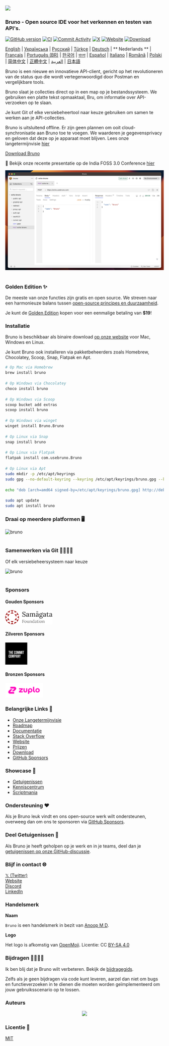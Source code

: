 <br />
<img src="../../assets/images/logo-transparent.png" width="80"/>

### Bruno - Open source IDE voor het verkennen en testen van API's.

[![GitHub version](https://badge.fury.io/gh/usebruno%2Fbruno.svg)](https://badge.fury.io/gh/usebruno%bruno)
[![CI](https://github.com/usebruno/bruno/actions/workflows/tests.yml/badge.svg?branch=main)](https://github.com/usebruno/bruno/actions/workflows/tests.yml)
[![Commit Activity](https://img.shields.io/github/commit-activity/m/usebruno/bruno)](https://github.com/usebruno/bruno/pulse)
[![X](https://img.shields.io/twitter/follow/use_bruno?style=social&logo=x)](https://twitter.com/use_bruno)
[![Website](https://img.shields.io/badge/Website-Visit-blue)](https://www.usebruno.com)
[![Download](https://img.shields.io/badge/Download-Latest-brightgreen)](https://www.usebruno.com/downloads)

[English](../../readme.md) | [Українська](docs/readme/readme_ua.md) | [Русский](docs/readme/readme_ru.md) | [Türkçe](docs/readme/readme_tr.md) | [Deutsch](docs/readme/readme_de.md) | ** Nederlands ** | [Français](docs/readme/readme_fr.md) | [Português (BR)](docs/readme/readme_pt_br.md) | [한국어](docs/readme/readme_kr.md) | [বাংলা](docs/readme/readme_bn.md) | [Español](docs/readme/readme_es.md) | [Italiano](docs/readme/readme_it.md) | [Română](docs/readme/readme_ro.md) | [Polski](docs/readme/readme_pl.md) | [简体中文](docs/readme/readme_cn.md) | [正體中文](docs/readme/readme_zhtw.md) | [العربية](docs/readme/readme_ar.md) | [日本語](docs/readme/readme_ja.md)

Bruno is een nieuwe en innovatieve API-client, gericht op het revolutioneren van de status quo die wordt vertegenwoordigd door Postman en vergelijkbare tools.

Bruno slaat je collecties direct op in een map op je bestandssysteem. We gebruiken een platte tekst opmaaktaal, Bru, om informatie over API-verzoeken op te slaan.

Je kunt Git of elke versiebeheertool naar keuze gebruiken om samen te werken aan je API-collecties.

Bruno is uitsluitend offline. Er zijn geen plannen om ooit cloud-synchronisatie aan Bruno toe te voegen. We waarderen je gegevensprivacy en geloven dat deze op je apparaat moet blijven. Lees onze langetermijnvisie [hier](https://github.com/usebruno/bruno/discussions/269)

[Download Bruno](https://www.usebruno.com/downloads)

📢 Bekijk onze recente presentatie op de India FOSS 3.0 Conference [hier](https://www.youtube.com/watch?v=7bSMFpbcPiY)

![bruno](/assets/images/landing-2.png) <br /><br />

### Golden Edition ✨

De meeste van onze functies zijn gratis en open source.
We streven naar een harmonieuze balans tussen [open-source principes en duurzaamheid](https://github.com/usebruno/bruno/discussions/269).

Je kunt de [Golden Edition](https://www.usebruno.com/pricing) kopen voor een eenmalige betaling van **$19**! <br/>

### Installatie

Bruno is beschikbaar als binaire download [op onze website](https://www.usebruno.com/downloads) voor Mac, Windows en Linux.

Je kunt Bruno ook installeren via pakketbeheerders zoals Homebrew, Chocolatey, Scoop, Snap, Flatpak en Apt.

```sh
# Op Mac via Homebrew
brew install bruno

# Op Windows via Chocolatey
choco install bruno

# Op Windows via Scoop
scoop bucket add extras
scoop install bruno

# Op Windows via winget
winget install Bruno.Bruno

# Op Linux via Snap
snap install bruno

# Op Linux via Flatpak
flatpak install com.usebruno.Bruno

# Op Linux via Apt
sudo mkdir -p /etc/apt/keyrings
sudo gpg --no-default-keyring --keyring /etc/apt/keyrings/bruno.gpg --keyserver keyserver.ubuntu.com --recv-keys 9FA6017ECABE0266

echo "deb [arch=amd64 signed-by=/etc/apt/keyrings/bruno.gpg] http://debian.usebruno.com/ bruno stable" | sudo tee /etc/apt/sources.list.d/bruno.list

sudo apt update
sudo apt install bruno
```

### Draai op meerdere platformen 🖥️

![bruno](/assets/images/run-anywhere.png) <br /><br />

### Samenwerken via Git 👩‍💻🧑‍💻

Of elk versiebeheersysteem naar keuze

![bruno](/assets/images/version-control.png) <br /><br />

### Sponsors

#### Gouden Sponsors

<img src="../../assets/images/sponsors/samagata.png" width="150"/>

#### Zilveren Sponsors

<img src="../../assets/images/sponsors/commit-company.png" width="70"/>

#### Bronzen Sponsors

<a href="https://zuplo.link/bruno">
    <img src="../../assets/images/sponsors/zuplo.png" width="120"/>
</a>

### Belangrijke Links 📌

- [Onze Langetermijnvisie](https://github.com/usebruno/bruno/discussions/269)
- [Roadmap](https://github.com/usebruno/bruno/discussions/384)
- [Documentatie](https://docs.usebruno.com)
- [Stack Overflow](https://stackoverflow.com/questions/tagged/bruno)
- [Website](https://www.usebruno.com)
- [Prijzen](https://www.usebruno.com/pricing)
- [Download](https://www.usebruno.com/downloads)
- [GitHub Sponsors](https://github.com/sponsors/helloanoop)

### Showcase 🎥

- [Getuigenissen](https://github.com/usebruno/bruno/discussions/343)
- [Kenniscentrum](https://github.com/usebruno/bruno/discussions/386)
- [Scriptmania](https://github.com/usebruno/bruno/discussions/385)

### Ondersteuning ❤️

Als je Bruno leuk vindt en ons open-source werk wilt ondersteunen, overweeg dan om ons te sponsoren via [GitHub Sponsors](https://github.com/sponsors/helloanoop).

### Deel Getuigenissen 📣

Als Bruno je heeft geholpen op je werk en in je teams, deel dan je [getuigenissen op onze GitHub-discussie](https://github.com/usebruno/bruno/discussions/343).


### Blijf in contact 🌐

[𝕏 (Twitter)](https://twitter.com/use_bruno) <br />
[Website](https://www.usebruno.com) <br />
[Discord](https://discord.com/invite/KgcZUncpjq) <br />
[LinkedIn](https://www.linkedin.com/company/usebruno)

### Handelsmerk

**Naam**

`Bruno` is een handelsmerk in bezit van [Anoop M D](https://www.helloanoop.com/).

**Logo**

Het logo is afkomstig van [OpenMoji](https://openmoji.org/library/emoji-1F436/). Licentie: CC [BY-SA 4.0](https://creativecommons.org/licenses/by-sa/4.0/)

### Bijdragen 👩‍💻🧑‍💻

Ik ben blij dat je Bruno wilt verbeteren. Bekijk de [bijdragegids](contributing.md).

Zelfs als je geen bijdragen via code kunt leveren, aarzel dan niet om bugs en functieverzoeken in te dienen die moeten worden geïmplementeerd om jouw gebruiksscenario op te lossen.

### Auteurs

<div align="center">
    <a href="https://github.com/usebruno/bruno/graphs/contributors">
        <img src="https://contrib.rocks/image?repo=usebruno/bruno" />
    </a>
</div>

### Licentie 📄

[MIT](../../license.md)